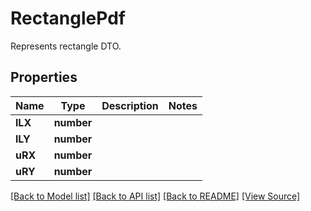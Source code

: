 ﻿# RectanglePdf
Represents rectangle DTO.

## Properties
Name | Type | Description | Notes
------------ | ------------- | ------------- | -------------
**lLX** | **number** |  | 
**lLY** | **number** |  | 
**uRX** | **number** |  | 
**uRY** | **number** |  | 

[[Back to Model list]](../README.md#documentation-for-models) [[Back to API list]](../README.md#documentation-for-api-endpoints) [[Back to README]](../README.md) [[View Source]](../src/models/rectanglePdf.ts)

